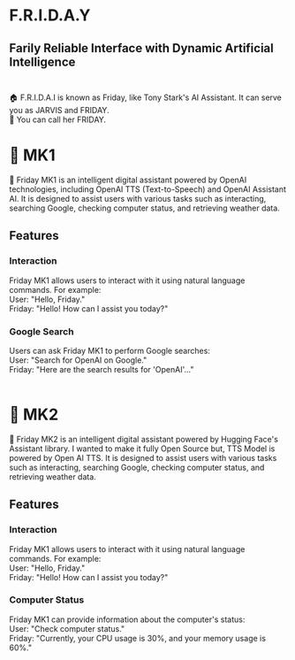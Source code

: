 # F.R.I.D.A.Y
## Farily Reliable Interface with Dynamic Artificial Intelligence<br><br>
🏠 F.R.I.D.A.I is known as Friday, like Tony Stark's AI Assistant. It can serve you as JARVIS and FRIDAY.<br>
🚀 You can call her FRIDAY.

# 🤖 MK1
🔭 Friday MK1 is an intelligent digital assistant powered by OpenAI technologies, including OpenAI TTS (Text-to-Speech) and OpenAI Assistant AI. It is designed to assist users with various tasks such as interacting, searching Google, checking computer status, and retrieving weather data.

## Features
### Interaction
Friday MK1 allows users to interact with it using natural language commands. For example:<br>
User: "Hello, Friday."<br>
Friday: "Hello! How can I assist you today?"

### Google Search
Users can ask Friday MK1 to perform Google searches:<br>
User: "Search for OpenAI on Google."<br>
Friday: "Here are the search results for 'OpenAI'..."
<br>
<br>
# 🤗 MK2
🔧 Friday MK2 is an intelligent digital assistant powered by Hugging Face's Assistant library. I wanted to make it fully Open Source but, TTS Model is powered by Open AI TTS. It is designed to assist users with various tasks such as interacting, searching Google, checking computer status, and retrieving weather data.

## Features
### Interaction
Friday MK1 allows users to interact with it using natural language commands. For example:<br>
User: "Hello, Friday."<br>
Friday: "Hello! How can I assist you today?"

### Computer Status
Friday MK1 can provide information about the computer's status:<br>
User: "Check computer status."<br>
Friday: "Currently, your CPU usage is 30%, and your memory usage is 60%."
